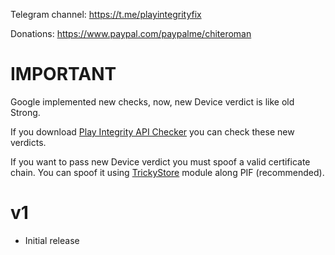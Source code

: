 Telegram channel:
https://t.me/playintegrityfix

Donations:
https://www.paypal.com/paypalme/chiteroman

# IMPORTANT

Google implemented new checks, now, new Device verdict is like old Strong.

If you download [Play Integrity API Checker](https://play.google.com/store/apps/details?id=gr.nikolasspyr.integritycheck) you can check these new verdicts.

If you want to pass new Device verdict you must spoof a valid certificate chain. You can spoof it using [TrickyStore](https://github.com/5ec1cff/TrickyStore) module along PIF (recommended).

# v1

- Initial release
